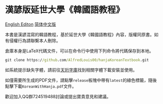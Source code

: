 # 漢諺版延世大學《韓國語教程》

[English Editon](README.md) [简体中文版](readme-SC.md)

本書是漢諺混寫的韓語教程，基於延世大學《韓國語教程》內容，版權同原書。如有侵權行為請聯繫本人刪除。

倉庫本身是LaTeX代碼文件，可以在命令行中使用下列命令將代碼保存到本地。

```cmd
git clone https://github.com/AlfredLouis00/hanjaKoreanTextbook.git
```

如系統提示缺失字體，請前往[天珩字庫](http://cheonhyeong.com/Traditional/download.html)找到相關字體下載安裝並使用。

如僅需要所生成的PDF文件，請點擊`release`板塊中帶有`latest`的綠色標籤，隨後點擊下載`KoreanWithHanja.pdf`文件。

歡迎加入QQ群724519488討論或提出寶貴意見和建議。
